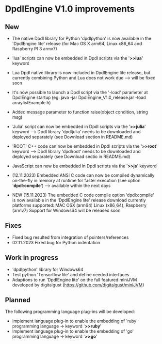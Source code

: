 
# DpdlEngine V1.0 improvements

## New 

* The native Dpdl library for Python 'dpdlpython' is now available  in the 'DpdlEngine lite' release (for Mac OS X arm64, Linux x86_64 and Raspberry PI 3 armv7)
* 'lua' scripts can now be embedded in Dpdl scripts via the '**>>lua**' keyword
* Lua Dpdl native library is now included in DpdlEngine lite release, but currently combining Python and Lua does not work due --> will be fixed soon
* It's now possible to launch a Dpdl script via the '-load' parameter at DpdlEngine startup (eg: java -jar DpdlEngine_V1.0_release.jar -load arraylistExample.h)
* Added message parameter to function raise(object condition, string msg)
* 'Julia' script can now be embedded in Dpdl scripts via the '**>>julia**' keyword --> Dpdl library 'dpdljulia' needs to be downloaded and deployed separately (see Download section in README.md)
* 'ROOT' C++ code can now be embedded in Dpdl scripts via the '**>>root**' keyword --> Dpdl library 'dpdlroot' needs to be downloaded and deployed separately (see Download sectio in README.md)
* JavaScript can now be embedded in Dpdl scripts via the '**>>js**' keyword
* (12.11.2023) Embedded ANSI C code can now be compiled dynamically on-the-fly in memory at runtime for faster execution (see option '**dpdl:compile**') --> available within the next days

* NEW (15.11.2023) The embedded C code compile option 'dpdl:compile' is now available in the 'DpdlEngine lite' release download
  currently platforms supported: MAC OSX (arm64) Linux (x86_64), Raspberry (armv7)
  Support for Windows64 will be released soon

## Fixes

* Fixed bug resulted from integration of pointers/references
* 02.11.2023 Fixed bug for Python indentation 


## Work in progress

* 'dpdlpython' library for Windows64
* Test python 'Tensorflow lite' and define needed interfaces
* Adaptions to run 'DpdlEngine lite' on the full featured miniJVM developed by digitalgust (https://github.com/digitalgust/miniJVM)


## Planned

The following programming language plug-ins will be developed:

* Implement language plug-in to enable the embedding of 'ruby' programming language -> keyword '**>>ruby**'
* Implement language plug-in to enable the embedding of 'go' programming language -> keyword '**>>go**'

